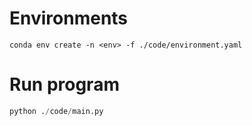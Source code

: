 # Environments
```shell
conda env create -n <env> -f ./code/environment.yaml
```

# Run program
```python
python ./code/main.py
```